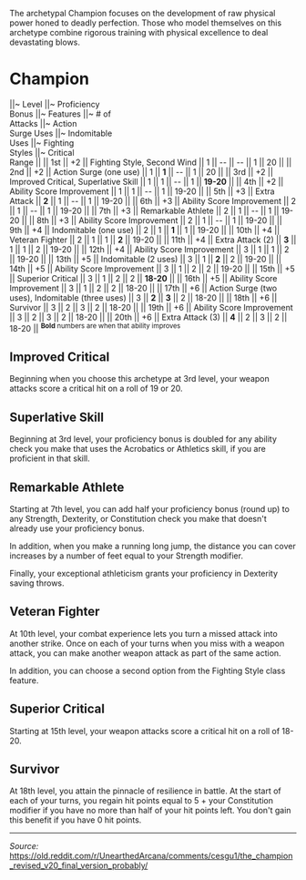 The archetypal Champion focuses on the development of raw physical power honed to deadly perfection. Those who model themselves on this archetype combine rigorous training with physical excellence to deal devastating blows.

# Champion

||~ Level ||~ Proficiency<br>Bonus ||~ Features ||~ # of<br>Attacks ||~ Action<br>Surge Uses ||~ Indomitable<br>Uses ||~ Fighting<br>Styles ||~ Critical<br>Range ||
|| 1st || +2 || Fighting Style, Second Wind || 1 || -- || -- || 1 || 20 ||
|| 2nd || +2 || Action Surge (one use) || 1 || **1** || -- || 1 || 20 ||
|| 3rd || +2 || Improved Critical, Superlative Skill || 1 || 1 || -- || 1 || **19-20** ||
|| 4th || +2 || Ability Score Improvement || 1 || 1 || -- || 1 || 19-20 ||
|| 5th || +3 || Extra Attack || **2** || 1 || -- || 1 || 19-20 ||
|| 6th || +3 || Ability Score Improvement || 2 || 1 || -- || 1 || 19-20 ||
|| 7th || +3 || Remarkable Athlete || 2 || 1 || -- || 1 || 19-20 ||
|| 8th || +3 || Ability Score Improvement || 2 || 1 || -- || 1 || 19-20 ||
|| 9th || +4 || Indomitable (one use) || 2 || 1 || **1** || 1 || 19-20 ||
|| 10th || +4 || Veteran Fighter || 2 || 1 || 1 || **2** || 19-20 ||
|| 11th || +4 || Extra Attack (2) || **3** || 1 || 1 || 2 || 19-20 ||
|| 12th || +4 || Ability Score Improvement || 3 || 1 || 1 || 2 || 19-20 ||
|| 13th || +5 || Indomitable (2 uses) || 3 || 1 || **2** || 2 || 19-20 ||
|| 14th || +5 || Ability Score Improvement || 3 || 1 || 2 || 2 || 19-20 ||
|| 15th || +5 || Superior Critical || 3 || 1 || 2 || 2 || **18-20** ||
|| 16th || +5 || Ability Score Improvement || 3 || 1 || 2 || 2 || 18-20 ||
|| 17th || +6 || Action Surge (two uses), Indomitable (three uses) || 3 || **2** || **3** || 2 || 18-20 ||
|| 18th || +6 || Survivor || 3 || 2 || 3 || 2 || 18-20 ||
|| 19th || +6 || Ability Score Improvement || 3 || 2 || 3 || 2 || 18-20 ||
|| 20th || +6 || Extra Attack (3) || **4** || 2 || 3 || 2 || 18-20 ||
<sup>**Bold** numbers are when that ability improves</sup>

## Improved Critical

Beginning when you choose this archetype at 3rd level, your weapon attacks score a critical hit on a roll of 19 or 20.

## Superlative Skill

Beginning at 3rd level, your proficiency bonus is doubled for any ability check you make that uses the Acrobatics or Athletics skill, if you are proficient in that skill.

## Remarkable Athlete

Starting at 7th level, you can add half your proficiency bonus (round up) to any Strength, Dexterity, or Constitution check you make that doesn't already use your proficiency bonus.

In addition, when you make a running long jump, the distance you can cover increases by a number of feet equal to your Strength modifier.

Finally, your exceptional athleticism grants your proficiency in Dexterity saving throws.

## Veteran Fighter

At 10th level, your combat experience lets you turn a missed attack into another strike. Once on each of your turns when you miss with a weapon attack, you can make another weapon attack as part of the same action.

In addition, you can choose a second option from the Fighting Style class feature.

## Superior Critical

Starting at 15th level, your weapon attacks score a critical hit on a roll of 18-20.

## Survivor

At 18th level, you attain the pinnacle of resilience in battle. At the start of each of your turns, you regain hit points equal to 5 + your Constitution modifier if you have no more than half of your hit points left. You don't gain this benefit if you have 0 hit points.

----

*Source:* <https://old.reddit.com/r/UnearthedArcana/comments/cesgu1/the_champion_revised_v20_final_version_probably/>
